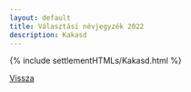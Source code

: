 ```yaml
---
layout: default
title: Választási névjegyzék 2022
description: Kakasd
---
```


{% include settlementHTMLs/Kakasd.html %}

[Vissza](../)
